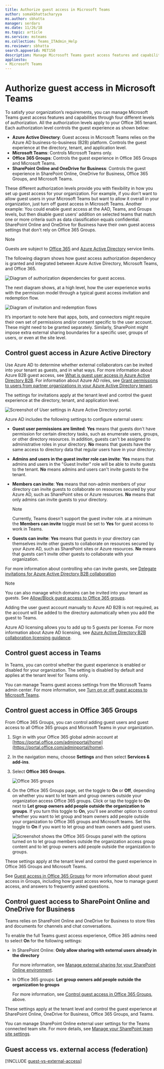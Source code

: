 ```yaml
---
title: Authorize guest access in Microsoft Teams
author: somakbhattacharyya
ms.author: sbhatta
manager: serdars
ms.date: 11/26/18
ms.topic: article
ms.service: msteams
ms.collection: Teams_ITAdmin_Help
ms.reviewer: sbhatta
search.appverid: MET150
description: Manage Microsoft Teams guest access features and capabilities through four different levels of authorization.
appliesto: 
- Microsoft Teams
---
```


Authorize guest access in Microsoft Teams
===========================================

To satisfy your organization’s requirements, you can manage Microsoft Teams guest access features and capabilities through four different levels of authorization. All the authorization levels apply to your Office 365 tenant. Each authorization level controls the guest experience as shown below:

- **Azure Active Directory**: Guest access in Microsoft Teams relies on the Azure AD business-to-business (B2B) platform. Controls the guest experience at the directory, tenant, and application level. 
- **Microsoft Teams**: Controls Microsoft Teams only. 
- **Office 365 Groups**: Controls the guest experience in Office 365 Groups and Microsoft Teams.
- **SharePoint Online and OneDrive for Business**: Controls the guest experience in SharePoint Online, OneDrive for Business, Office 365 Groups, and Microsoft Teams.

These different authorization levels provide you with flexibility in how you set up guest access for your organization. For example, if you don’t want to allow guest users in your Microsoft Teams but want to allow it overall in your organization, just turn off guest access in Microsoft Teams. Another example: You could enable guest access at the AAD, Teams, and Groups levels, but then disable guest users' addition on selected teams that match one or more criteria such as data classification equals confidential. SharePoint Online and OneDrive for Business have their own guest access settings that don't rely on Office 365 Groups. 

> [!NOTE]
> Guests are subject to  [Office 365](https://go.microsoft.com/fwlink/p/?linkid=282347) and [Azure Active Directory](https://go.microsoft.com/fwlink/p/?linkid=853019) service limits. 

The following diagram shows how guest access authorization dependency is granted and integrated between Azure Active Directory, Microsoft Teams, and Office 365.

![Diagram of authorization dependencies for guest access.](media/teams_dependencies_image1.png)

The next diagram shows, at a high level, how the user experience works with the permission model through a typical guest access invitation and redemption flow.

![Diagram of invitation and redemption flows](media/authorize-guest-image1.png)

It’s important to note here that apps, bots, and connectors might require their own set of permissions and/or consent specific to the user account. These might need to be granted separately. Similarly, SharePoint might impose extra external sharing boundaries for a specific user, groups of users, or even at the site level.

## Control guest access in Azure Active Directory

Use Azure AD to determine whether external collaborators can be invited into your tenant as guests, and in what ways. For more information about Azure B2B guest access, see [What is guest user access in Azure Active Directory B2B](https://docs.microsoft.com/en-us/azure/active-directory/b2b/what-is-b2b). For information about Azure AD roles, see [Grant permissions to users from partner organizations in your Azure Active Directory tenant](https://docs.microsoft.com/en-us/azure/active-directory/b2b/add-guest-to-role).

The settings for invitations apply at the tenant level and control the guest experience at the directory, tenant, and application level. 

![Screenshot of User settings in Azure Active Directory portal.](media/teams_dependencies_image2.png)

Azure AD includes the following settings to configure external users:

- **Guest user permissions are limited**: **Yes** means that guests don't have permission for certain directory tasks, such as enumerate users, groups, or other directory resources. In addition, guests can't be assigned to administrative roles in your directory. **No** means that guests have the same access to directory data that regular users have in your directory.
- **Admins and users in the guest inviter role can invite**: **Yes** means that admins and users in the "Guest Inviter" role will be able to invite guests to the tenant. **No** means admins and users can't invite guests to the tenant.
- **Members can invite**: **Yes** means that non-admin members of your directory can invite guests to collaborate on resources secured by your Azure AD, such as SharePoint sites or Azure resources. **No** means that only admins can invite guests to your directory.</br>
      
    > [!NOTE]
    > Currently, Teams doesn't support the guest inviter role. at a minimum the **Members can invite** toggle must be set to **Yes** for guest access to work in Teams.
- **Guests can invite**: **Yes** means that guests in your directory can themselves invite other guests to collaborate on resources secured by your Azure AD, such as SharePoint sites or Azure resources. **No** means that guests can't invite other guests to collaborate with your organization.
 
For more information about controlling who can invite guests, see [Delegate invitations for Azure Active Directory B2B collaboration](https://docs.microsoft.com/en-us/azure/active-directory/b2b/delegate-invitations)

> [!NOTE]
> You can also manage which domains can be invited into your tenant as guests. See [Allow/Block guest access to Office 365 groups](https://docs.microsoft.com/exchange/recipients-in-exchange-online/manage-group-access-to-office-365-groups). 

Adding the user guest account manually to Azure AD B2B is not required, as the account will be added to the directory automatically when you add the guest to Teams. 

Azure AD licensing allows you to add up to 5 guests per license. For more information about Azure AD licensing, see [Azure Active Directory B2B collaboration licensing guidance](https://docs.microsoft.com/en-us/azure/active-directory/b2b/licensing-guidance).

## Control guest access in Teams

In Teams, you can control whether the guest experience is enabled or disabled for your organization. The setting is disabled by default and applies at the tenant level for Teams only.

You can manage Teams guest access settings from the Microsoft Teams admin center. For more information, see [Turn on or off guest access to Microsoft Teams](set-up-guests.md). 


## Control guest access in Office 365 Groups

From Office 365 Groups, you can control adding guest users and guest access to all Office 365 groups and Microsoft Teams in your organization.

1. Sign in with your Office 365 global admin account at [https://portal.office.com/adminportal/home](https://portal.office.com/adminportal/home).
    
2. In the navigation menu, choose **Settings** and then select **Services &amp; add-ins**.
    
3. Select **Office 365 Groups**.
    
     ![Office 365 groups](media/e25a7920-254c-4da3-bc5f-a8c7f6b61423.png)
  
4. On the Office 365 Groups page, set the toggle to **On** or **Off**, depending on whether you want to let team and group owners outside your organization access Office 365 groups. Click or tap the toggle to **On** next to **Let group owners add people outside the organization to groups**. If you turn this toggle to **On**, you'll see another option to control whether you want to let group and team owners add people outside your organization to Office 365 groups and Microsoft teams. Set this toggle to **On** if you want to let group and team owners add guest users. 
 
   ![Screenshot shows the Office 365 Groups panel with the options turned on to let group members outside the organization access group content and to let group owners add people outside the organization to groups.](media/eee77abd-4425-4585-91a8-5541c17ee7b2.png)

These settings apply at the tenant level and control the guest experience in Office 365 Groups and Microsoft Teams.

See [Guest access in Office 365 Groups](https://support.office.com/en-us/article/Guest-access-in-Office-365-Groups-bfc7a840-868f-4fd6-a390-f347bf51aff6) for more information about guest access in Groups, including how guest access works, how to manage guest access, and answers to frequently asked questions.

## Control guest access to SharePoint Online and OneDrive for Business

Teams relies on SharePoint Online and OneDrive for Business to store files and documents for channels and chat conversations.  
   
To enable the full Teams guest access experience, Office 365 admins need to select **On** for the following settings:

- In SharePoint Online: **Only allow sharing with external users already in the directory**
    
    For more information, see [Manage external sharing for your SharePoint Online environment](https://docs.microsoft.com/sharepoint/external-sharing-overview).
    
- In Office 365 groups: **Let group owners add people outside the organization to groups**
    
    For more information, see [Control guest access in Office 365 Groups](#control-guest-access-in-office-365-groups), above.
  
These settings apply at the tenant level and control the guest experience at SharePoint Online, OneDrive for Business, Office 365 Groups, and Teams.

You can manage SharePoint Online external user settings for the Teams connected team site. For more details, see  [Manage your SharePoint team site settings](https://support.office.com/article/Manage-your-SharePoint-team-site-settings-8376034d-d0c7-446e-9178-6ab51c58df42).

## Guest access vs. external access (federation)

[!INCLUDE [guest-vs-external-access](includes/guest-vs-external-access.md)]